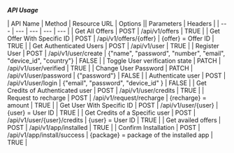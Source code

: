 ***API Usage***

| API Name | Method | Resource URL | Options || Parameters | Headers |
| --- | --- | --- | --- | --- |
| Get All Offers | POST | /api/v1/offers | TRUE |
| Get Offer With Specific ID | POST | /api/v1/offers/{offer} | {offer} = Offer ID | TRUE |
| Get Authenticated Users | POST | /api/v1/user | TRUE |
| Register User | POST | /api/v1/user/create | {"name", "password", "number", "email", "device_id", "country"} | FALSE |
| Toggle User verification state | PATCH | /api/v1/user/verified | TRUE |
| Change User Password | PATCH | /api/v1/user/password | {"password"} | FALSE |
| Authenticate user | POST | /api/v1/user/login | {"email", "password", "device_id" } | FALSE |
| Get Credits of Authenticated user | POST | /api/v1/user/credits | TRUE |
| Request to recharge | POST | /api/v1/request/recharge | {recharge} = amount | TRUE |
| Get User With Specific ID | POST | /api/v1/user/{user} | {user} = User ID | TRUE |
| Get Credits of a Specific user | POST | /api/v1/user/{user}/credits | {user} = User ID | TRUE |
| Get availed offers | POST | /api/v1/app/installed | TRUE |
| Confirm Installation | POST | /api/v1/app/install/success | {package} = package of the installed app | TRUE |